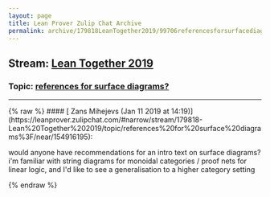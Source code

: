```yaml
---
layout: page
title: Lean Prover Zulip Chat Archive 
permalink: archive/179818LeanTogether2019/99706referencesforsurfacediagrams.html
---
```


## Stream: [Lean Together 2019](https://leanprover-community.github.io/archive/179818LeanTogether2019/index.html)
### Topic: [references for surface diagrams?](https://leanprover-community.github.io/archive/179818LeanTogether2019/99706referencesforsurfacediagrams.html)

---

<base href="https://leanprover.zulipchat.com">
{% raw %}
#### [ Zans Mihejevs (Jan 11 2019 at 14:19)](https://leanprover.zulipchat.com/#narrow/stream/179818-Lean%20Together%202019/topic/references%20for%20surface%20diagrams%3F/near/154916195):
<p>would anyone have recommendations for an intro text on surface diagrams? i'm familiar with string diagrams for monoidal categories / proof nets for linear logic, and I'd like to see a generalisation to a higher category setting</p>


{% endraw %}
